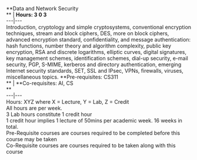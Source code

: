 **Data and Network Security  
** | **Hours: 3 0 3**  
---|---  
Introduction, cryptology and simple cryptosystems, conventional encryption techniques, stream and block ciphers, DES, more on block ciphers, advanced encryption standard, confidentiality, and message authentication: hash functions, number theory and algorithm complexity, public key encryption, RSA and discrete logarithms, elliptic curves, digital signatures, key management schemes, identification schemes, dial-up security, e-mail security, PGP, S-MIME, kerberos and directory authentication, emerging Internet security standards, SET, SSL and IPsec, VPNs, firewalls, viruses, miscellaneous topics. 
**Pre-requisites: CS311  
** | **Co-requisites: AI, CS  
**  
---|---  
Hours: XYZ where X = Lecture, Y = Lab, Z = Credit  
All hours are per week.  
3 Lab hours constitute 1 credit hour  
1 credit hour implies 1 lecture of 50mins per academic week. 16 weeks in total.  
Pre-Requisite courses are courses required to be completed before this course may be taken  
Co-Requisite courses are courses required to be taken along with this course
